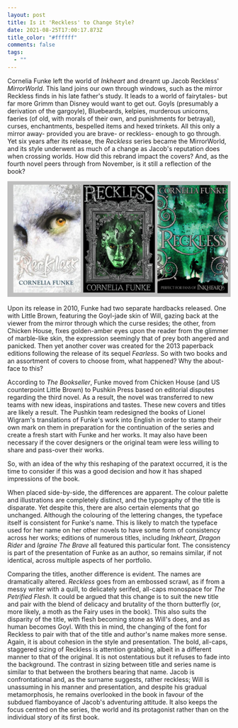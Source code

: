 ```yaml
---
layout: post
title: Is it 'Reckless' to Change Style?
date: 2021-08-25T17:00:17.873Z
title_color: "#ffffff"
comments: false
tags:
  - ""
---
```

Cornelia Funke left the world of *Inkheart* and dreamt up Jacob Reckless' *MirrorWorld*. This land joins our own through windows, such as the mirror Reckless finds in his late father's study. It leads to a world of fairytales- but far more Grimm than Disney would want to get out. Goyls (presumably a derivation of the gargoyle), Bluebeards, kelpies, murderous unicorns, faeries (of old, with morals of their own, and punishments for betrayal), curses, enchantments, bespelled items and hexed trinkets. All this only a mirror away- provided you are brave- or reckless- enough to go through. Yet six years after its release, the *Reckless* series became the MirrorWorld, and its style underwent as much of a change as Jacob's reputation does when crossing worlds. How did this rebrand impact the covers? And, as the fourth novel peers through from November, is it still a reflection of the book?

![](../uploads/article7-originalcovers.jpg)

Upon its release in 2010, Funke had two separate hardbacks released. One with Little Brown, featuring the Goyl-jade skin of Will, gazing back at the viewer from the mirror through which the curse resides; the other, from Chicken House, fixes golden-amber eyes upon the reader from the glimmer of marble-like skin, the expression seemingly that of prey both angered and panicked. Then yet another cover was created for the 2013 paperback editions following the release of its sequel *Fearless*. So with two books and an assortment of covers to choose from, what happened? Why the about-face to this?

According to *The Bookseller*, Funke moved from Chicken House (and US counterpoint Little Brown) to Pushkin Press based on editorial disputes regarding the third novel. As a result, the novel was transferred to new teams with new ideas, inspirations and tastes. These new covers and titles are likely a result. The Pushkin team redesigned the books of Lionel Wigram's translations of Funke's work into English in order to stamp their own mark on them in preparation for the continuation of the series and create a fresh start with Funke and her works. It may also have been necessary if the cover designers or the original team were less willing to share and pass-over their works.

So, with an idea of the why this reshaping of the paratext occurred, it is the time to consider if this was a good decision and how it has shaped impressions of the book.

When placed side-by-side, the differences are apparent. The colour palette and illustrations are completely distinct, and the typography of the title is disparate. Yet despite this, there are also certain elements that go unchanged. Although the colouring of the lettering changes, the typeface itself is consistent for Funke's name. This is likely to match the typeface used for her name on her other novels to have some form of consistency across her works; editions of numerous titles, including *Inkheart*, *Dragon Rider* and *Igraine The Brave* all featured this particular font. The consistency is part of the presentation of Funke as an author, so remains similar, if not identical, across multiple aspects of her portfolio. 

Comparing the titles, another difference is evident. The names are dramatically altered. *Reckless* goes from an embossed scrawl, as if from a messy writer with a quill, to delicately serifed, all-caps monospace for *The Petrified Flesh*. It could be argued that this change is to suit the new title and pair with the blend of delicacy and brutality of the thorn butterfly (or, more likely, a moth as the Fairy uses in the book). This also suits the disparity of the title, with flesh becoming stone as Will's does, and as human becomes Goyl. With this in mind, the changing of the font for Reckless to pair with that of the title and author's name makes more sense. Again, it is about cohesion in the style and presentation. The bold, all-caps, staggered sizing of Reckless is attention grabbing, albeit in a different manner to that of the original. It is not ostentatious but it refuses to fade into the background. The contrast in sizing between title and series name is similar to that between the brothers bearing that name. Jacob is confrontational and, as the surname suggests, rather reckless; Will is unassuming in his manner and presentation, and despite his gradual metamorphosis, he remains overlooked in the book in favour of the subdued flamboyance of Jacob's adventuring attitude. It also keeps the focus centred on the series, the world and its protagonist rather than on the individual story of its first book.